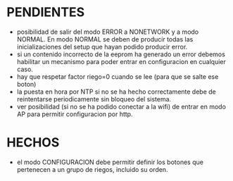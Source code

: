 PENDIENTES
==========

- posibilidad de salir del modo ERROR a NONETWORK y a modo NORMAL. En modo NORMAL se deben de producir todas las inicializaciones del setup que hayan podido producir error.
- si un contenido incorrecto de la eeprom ha generado un error debemos habilitar un mecanismo para poder entrar en configuracion en cualquier caso.
- hay que respetar factor riego=0 cuando se lee (para que se salte ese boton)
- la puesta en hora por NTP si no se ha hecho correctamente debe de reintentarse periodicamente sin bloqueo del sistema.
- ver posibilidad (si no se ha podido conectar a la wifi) de entrar en modo AP para permitir configuracion por http.

HECHOS
======
- el modo CONFIGURACION debe permitir definir los botones que pertenecen a un grupo de riegos, incluido su orden.
